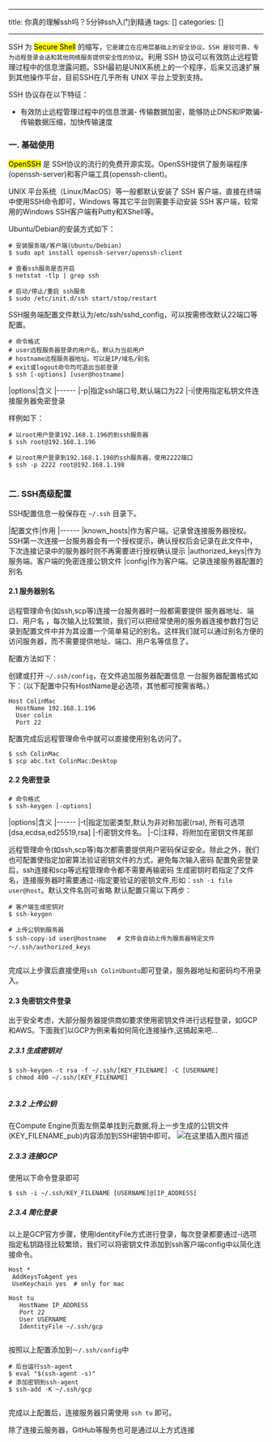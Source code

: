 
--- 
title:  你真的理解ssh吗？5分钟ssh入门到精通 
tags: []
categories: [] 

---
SSH 为 <mark>Secure Shell</mark> 的缩写，`它是建立在应用层基础上的安全协议。SSH 是较可靠，专为远程登录会话和其他网络服务提供安全性的协议`。利用 SSH 协议可以有效防止远程管理过程中的信息泄露问题。SSH最初是UNIX系统上的一个程序，后来又迅速扩展到其他操作平台，目前SSH在几乎所有 UNIX 平台上受到支持。

SSH 协议存在以下特征：
- 有效防止远程管理过程中的信息泄漏- 传输数据加密，能够防止DNS和IP欺骗- 传输数据压缩，加快传输速度
### 一. 基础使用

<mark>OpenSSH</mark> 是 SSH协议的流行的免费开源实现。OpenSSH提供了服务端程序(openssh-server)和客户端工具(openssh-client)。

UNIX 平台系统（Linux/MacOS）等一般都默认安装了 SSH 客户端，直接在终端中使用SSH命令即可，Windows 等其它平台则需要手动安装 SSH 客户端，较常用的Windows SSH客户端有Putty和XShell等。

Ubuntu/Debian的安装方式如下：

```
# 安装服务端/客户端(Ubuntu/Debian)
$ sudo apt install openssh-server/openssh-client

# 查看ssh服务是否开启
$ netstat -tlp | grep ssh

# 启动/停止/重启 ssh服务
$ sudo /etc/init.d/ssh start/stop/restart

```

SSH服务端配置文件默认为/etc/ssh/sshd_config，可以按需修改默认22端口等配置。

```
# 命令格式
# user远程服务器登录的用户名，默认为当前用户
# hostname远程服务器地址。可以是IP/域名/别名
# exit或logout命令均可退出当前登录
$ ssh [-options] [user@hostname]

```

|options|含义
|------
|-p|指定ssh端口号,默认端口为22
|-i|使用指定私钥文件连接服务器免密登录

样例如下：

```
# 以root用户登录192.168.1.196的到ssh服务器
$ ssh root@192.168.1.196

# 以root用户登录到192.168.1.198的ssh服务器，使用2222端口
$ ssh -p 2222 root@192.168.1.198


```

### 二. SSH高级配置

SSH配置信息一般保存在 `~/.ssh` 目录下。

|配置文件|作用
|------
|known_hosts|作为客户端。记录曾连接服务器授权。SSH第一次连接一台服务器会有一个授权提示，确认授权后会记录在此文件中，下次连接记录中的服务器时则不再需要进行授权确认提示
|authorized_keys|作为服务端。客户端的免密连接公钥文件
|config|作为客户端。记录连接服务器配置的别名

#### 2.1 服务器别名

远程管理命令(如ssh,scp等)连接一台服务器时一般都需要提供 服务器地址、端口、用户名 ，每次输入比较繁琐，我们可以把经常使用的服务器连接参数打包记录到配置文件中并为其设置一个简单易记的别名。这样我们就可以通过别名方便的访问服务器，而不需要提供地址、端口、用户名等信息了。

配置方法如下：

创建或打开 `~/.ssh/config`，在文件追加服务器配置信息 一台服务器配置格式如下：（以下配置中只有HostName是必选项，其他都可按需省略。）

```
Host ColinMac
  HostName 192.168.1.196
  User colin
  Port 22

```

配置完成后远程管理命令中就可以直接使用别名访问了。

```
$ ssh ColinMac
$ scp abc.txt ColinMac:Desktop

```

#### 2.2 免密登录

```
# 命令格式
$ ssh-keygen [-options]

```

|options|含义
|------
|-t|指定加密类型,默认为非对称加密(rsa), 所有可选项[dsa,ecdsa,ed25519,rsa]
|-f|密钥文件名。
|-C|注释，将附加在密钥文件尾部

远程管理命令(如ssh,scp等)每次都需要提供用户密码保证安全。除此之外，我们也可配置使指定加密算法验证密钥文件的方式，避免每次输入密码 配置免密登录后，ssh连接和scp等远程管理命令都不需要再输密码 生成密钥时若指定了文件名，连接服务器时需要通过-i指定要验证的密钥文件,形如：`ssh -i file user@host`。默认文件名则可省略 默认配置只需以下两步：

```
# 客户端生成密钥对
$ ssh-keygen

# 上传公钥到服务器
$ ssh-copy-id user@hostname   # 文件会自动上传为服务器特定文件 ～/.ssh/authorized_keys


```

完成以上步骤后直接使用`ssh ColinUbuntu`即可登录，服务器地址和密码均不用录入。

#### 2.3 免密钥文件登录

出于安全考虑，大部分服务器提供商如要求使用密钥文件进行远程登录，如GCP和AWS。下面我们以GCP为例来看如何简化连接操作,这搞起来吧…

##### 2.3.1 生成密钥对

```
$ ssh-keygen -t rsa -f ~/.ssh/[KEY_FILENAME] -C [USERNAME]
$ chmod 400 ~/.ssh/[KEY_FILENAME]


```



##### 2.3.2 上传公钥

在Compute Engine页面左侧菜单找到元数据,将上一步生成的公钥文件(KEY_FILENAME_pub)内容添加到SSH密钥中即可。 <img src="https://img-blog.csdnimg.cn/direct/9a37de79624c450e81cfe32cb7ee010b.png" alt="在这里插入图片描述">

##### 2.3.3 连接GCP

使用以下命令登录即可

```
$ ssh -i ~/.ssh/KEY_FILENAME [USERNAME]@[IP_ADDRESS]

```

##### 2.3.4 简化登录

以上是GCP官方步骤，使用IdentityFile方式进行登录，每次登录都要通过-i选项指定私钥路径比较繁琐，我们可以将密钥文件添加到ssh客户端config中以简化连接命令。

```
Host *
 AddKeysToAgent yes
 UseKeychain yes  # only for mac

Host tu
   HostName IP_ADDRESS
   Port 22
   User USERNAME
   IdentityFile ~/.ssh/gcp


```

按照以上配置添加到`～/.ssh/config`中

```
# 后台运行ssh-agent
$ eval "$(ssh-agent -s)"
# 添加密钥到ssh-agent
$ ssh-add -K ~/.ssh/gcp


```

完成以上配置后，连接服务器只需使用 `ssh tu` 即可。

除了连接云服务器，GitHub等服务也可是通过以上方式连接
